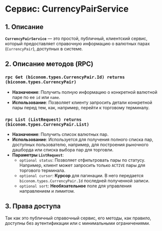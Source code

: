 # Сервис: CurrencyPairService

## 1. Описание

**`CurrencyPairService`** — это простой, публичный, клиентский сервис, который предоставляет справочную информацию о валютных парах (`CurrencyPair`), доступных в системе.

## 2. Описание методов (RPC)

### `rpc Get (biconom.types.CurrencyPair.Id) returns (biconom.types.CurrencyPair)`
- **Назначение**: Получить полную информацию о конкретной валютной паре по ее `id` или `name`.
- **Использование**: Позволяет клиенту запросить детали конкретной пары перед тем, как, например, перейти к торговому терминалу.

### `rpc List (ListRequest) returns (biconom.types.CurrencyPair.List)`
- **Назначение**: Получить список валютных пар.
- **Использование**: Используется для получения полного списка пар, доступных пользователю, например, для построения рыночного дашборда или списка выбора пар для торговли.
- **Параметры `ListRequest`**:
  - `optional status`: Позволяет отфильтровать пары по статусу. Например, клиент может запросить только `ACTIVE` пары для торгового терминала.
  - `optional cursor`: **Курсор** для пагинации. В него передается `biconom.types.CurrencyPair.Id` последней полученной записи.
  - `optional sort`: **Необязательное** поле для управления направлением и лимитом.

## 3. Права доступа

Так как это публичный справочный сервис, его методы, как правило, доступны без аутентификации или с минимальными ограничениями.
